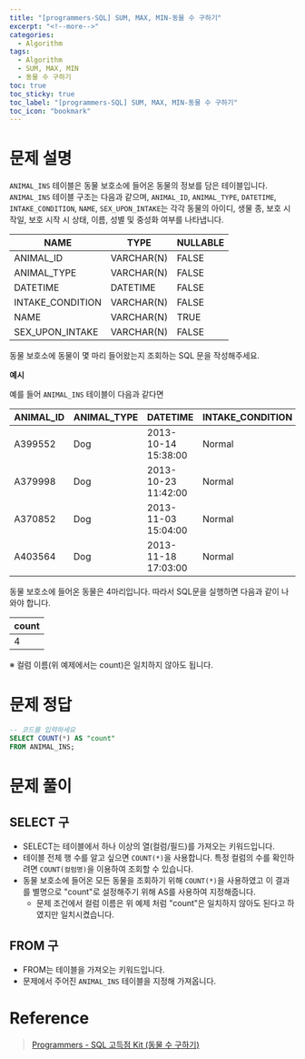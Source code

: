 ```yaml
---
title: "[programmers-SQL] SUM, MAX, MIN-동물 수 구하기"
excerpt: "<!--more-->"
categories:
  - Algorithm
tags:
  - Algorithm
  - SUM, MAX, MIN
  - 동물 수 구하기
toc: true
toc_sticky: true
toc_label: "[programmers-SQL] SUM, MAX, MIN-동물 수 구하기"
toc_icon: "bookmark"
---
```


# 문제 설명

`ANIMAL_INS` 테이블은 동물 보호소에 들어온 동물의 정보를 담은 테이블입니다. `ANIMAL_INS` 테이블 구조는 다음과 같으며, `ANIMAL_ID`, `ANIMAL_TYPE`, `DATETIME`, `INTAKE_CONDITION`, `NAME`, `SEX_UPON_INTAKE`는 각각 동물의 아이디, 생물 종, 보호 시작일, 보호 시작 시 상태, 이름, 성별 및 중성화 여부를 나타냅니다.

| NAME             | TYPE       | NULLABLE |
| ---------------- | ---------- | -------- |
| ANIMAL_ID        | VARCHAR(N) | FALSE    |
| ANIMAL_TYPE      | VARCHAR(N) | FALSE    |
| DATETIME         | DATETIME   | FALSE    |
| INTAKE_CONDITION | VARCHAR(N) | FALSE    |
| NAME             | VARCHAR(N) | TRUE     |
| SEX_UPON_INTAKE  | VARCHAR(N) | FALSE    |

동물 보호소에 동물이 몇 마리 들어왔는지 조회하는 SQL 문을 작성해주세요.

**예시**

예를 들어 `ANIMAL_INS` 테이블이 다음과 같다면

| ANIMAL_ID | ANIMAL_TYPE | DATETIME            | INTAKE_CONDITION | NAME     | SEX_UPON_INTAKE |
| --------- | ----------- | ------------------- | ---------------- | -------- | --------------- |
| A399552   | Dog         | 2013-10-14 15:38:00 | Normal           | Jack     | Neutered Male   |
| A379998   | Dog         | 2013-10-23 11:42:00 | Normal           | Disciple | Intact Male     |
| A370852   | Dog         | 2013-11-03 15:04:00 | Normal           | Katie    | Spayed Female   |
| A403564   | Dog         | 2013-11-18 17:03:00 | Normal           | Anna     | Spayed Female   |

동물 보호소에 들어온 동물은 4마리입니다. 따라서 SQL문을 실행하면 다음과 같이 나와야 합니다.

| count |
| ----- |
| 4     |

※ 컬럼 이름(위 예제에서는 count)은 일치하지 않아도 됩니다.

# 문제 정답

```sql
-- 코드를 입력하세요
SELECT COUNT(*) AS "count"
FROM ANIMAL_INS;
```

# 문제 풀이

## SELECT 구
- SELECT는 테이블에서 하나 이상의 열(컬럼/필드)를 가져오는 키워드입니다.
- 테이블 전체 행 수를 알고 싶으면 `COUNT(*)`을 사용합니다. 특정 컬럼의 수를 확인하려면 `COUNT(컬럼명)`을 이용하여 조회할 수 있습니다.
- 동물 보호소에 들어온 모든 동물을 조회하기 위해 `COUNT(*)`을 사용하였고 이 결과를 별명으로 "count"로 설정해주기 위해 AS를 사용하여 지정해줍니다.
  - 문제 조건에서 컬럼 이름은 위 예제 처럼 "count"은 일치하지 않아도 된다고 하였지만 일치시켰습니다.

## FROM 구
- FROM는 테이블을 가져오는 키워드입니다.
- 문제에서 주어진 `ANIMAL_INS` 테이블을 지정해 가져옵니다.

# Reference

> [Programmers - SQL 고득점 Kit (동물 수 구하기)](https://programmers.co.kr/learn/courses/30/lessons/59406)<br>